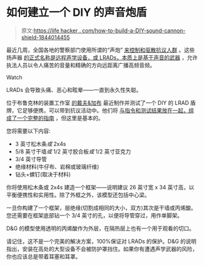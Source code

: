 # 如何建立一个 DIY 的声音炮盾

> 原文:[https://life hacker . com/how-to-build-a-DIY-sound-cannon-shield-1844014455](https://lifehacker.com/how-to-build-a-diy-sound-cannon-shield-1844014455)

最近几周，全国各地的警察部门使用所谓的“声炮” [来控制和驱散抗议人群](https://www.wweek.com/news/2020/06/05/portland-police-deployed-a-long-range-acoustic-device-thursday-night-as-crowd-control-device/) 。这些扬声器 [的正式名称是远程声学设备，或 LRADs，本质上是基于声音的武器](https://lifehacker.com/how-do-police-departments-acoustic-weapons-work-1843982813) ，允许执法人员以令人痛苦的音量和精确的方向远距离广播高频音频。

Watch

LRADs 会导致头痛、恶心和眩晕——一直到永久性失聪。

位于布鲁克林的装置工作室 [的戴夫&加布](https://www.daveandgabe.care/) 最近制作并测试了一个 DIY 的 LRAD 盾牌，它足够便携，可以带到抗议活动中。他们将 [与指令和测试结果放在一起，组成了一个完整的指南](https://docs.google.com/document/d/1rnaSvs_WMYmlymEBa2R8fFxBu4apEjH4uX9lRcib1ZM/edit) ，但这里是基本的。

您将需要以下内容:

*   3 英寸松木条*或* 2x4s
*   5/8 英寸干墙*或* 1/2 英寸胶合板*或* 1/2 英寸亚克力
*   3/4 英寸导管
*   绝缘材料(牛仔布、岩棉或玻璃纤维)
*   钻头+螺钉(取决于材料)

你将使用松木条或 2x4s 建造一个框架——说明建议 26 英寸宽 x 34 英寸高，以平衡便携性和实用性。除了外框之外，该模型还包括中心梁。

一旦你构建了一个框架，层绝缘(切割成相同的大小，双方)其次是干墙或丙烯酸。您还需要在框架底部钻一个 3/4 英寸的孔，以便将导管穿过，用作单脚架。

D&G 的模型使用透明的丙烯酸作为外层，在隔热层上也有一个用于观看的切口。

请记住，这不是一个完美的解决方案，100%保证对 LRADs 的保护。D&G 的说明指出，安装在高处的大型设备不会被防护罩挡住。如果你有遭遇声学武器的风险，你也应该总是带着耳塞和耳罩。
